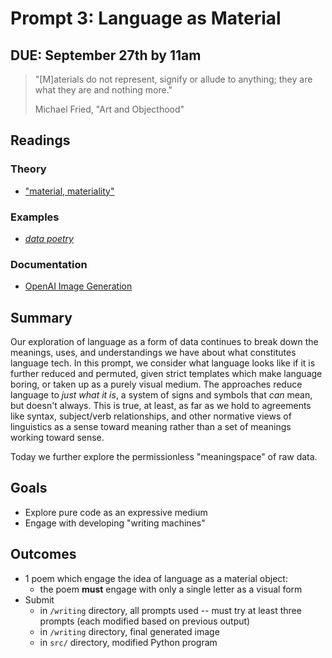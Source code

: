 # Prompt 3: Language as Material

## DUE: September 27th by 11am

> "[M]aterials do not represent, signify or allude to anything; they are what they are and nothing more."
>
> Michael Fried, "Art and Objecthood"

## Readings

### Theory

* ["material, materiality"](https://csmt.uchicago.edu/glossary2004/material.htm#_ftnref10)

### Examples

* [_data poetry_](https://drive.google.com/file/d/1_w-QPn5pkF-_XFMOnQHmPt6ontv4dulp/view?usp=sharing)

### Documentation

* [OpenAI Image Generation](https://platform.openai.com/docs/guides/images/image-generation)

## Summary

Our exploration of language as a form of data continues to break down the meanings, uses, and understandings we have about what constitutes language tech. In this prompt, we consider what language looks like if it is further reduced and permuted, given strict templates which make language boring, or taken up as a purely visual medium. The approaches reduce language to _just what it is_, a system of signs and symbols that _can_ mean, but doesn't always. This is true, at least, as far as we hold to agreements like syntax, subject/verb relationships, and other normative views of linguistics as a sense toward meaning rather than a set of meanings working toward sense.

Today we further explore the permissionless "meaningspace" of raw data.

## Goals

* Explore pure code as an expressive medium
* Engage with developing "writing machines"

## Outcomes

* 1 poem which engage the idea of language as a material object:
  * the poem **must** engage with only a single letter as a visual form
* Submit 
  * in `/writing` directory, all prompts used -- must try at least three prompts (each modified based on previous output)
  * in `/writing` directory, final generated image
  * in `src/` directory, modified Python program
  
